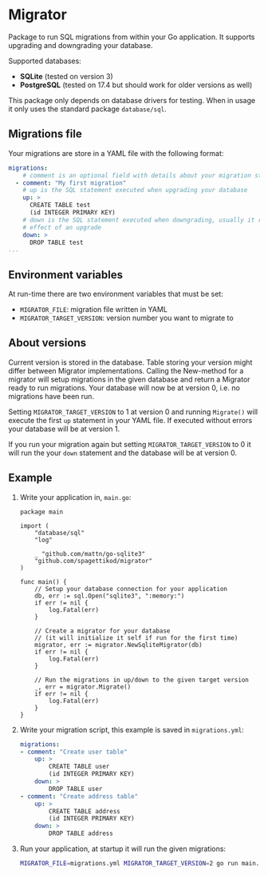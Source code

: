 # Migrator
Package to run SQL migrations from within your Go application. It supports upgrading and downgrading your database.

Supported databases:
* **SQLite** (tested on version 3)
* **PostgreSQL** (tested on 17.4 but should work for older versions as well)

This package only depends on database drivers for testing. When in usage it only uses the standard package `database/sql`.

## Migrations file
Your migrations are store in a YAML file with the following format:
```yaml
migrations:
    # comment is an optional field with details about your migration step
  - comment: "My first migration"
    # up is the SQL statement executed when upgrading your database
    up: >
      CREATE TABLE test
      (id INTEGER PRIMARY KEY)
    # down is the SQL statement executed when downgrading, usually it reverses the
    # effect of an upgrade
    down: >
      DROP TABLE test
...
```

## Environment variables
At run-time there are two environment variables that must be set:
* `MIGRATOR_FILE`: migration file written in YAML
* `MIGRATOR_TARGET_VERSION`: version number you want to migrate to

## About versions
Current version is stored in the database. Table storing your version might differ between Migrator implementations. Calling the New-method for a migrator will setup migrations in the given database and return a Migrator ready to run migrations. Your database will now be at version 0, i.e. no migrations have been run.

Setting `MIGRATOR_TARGET_VERSION` to 1 at version 0 and running `Migrate()` will execute the first `up` statement in your YAML file. If executed without errors your database will be at version 1.

If you run your migration again but setting `MIGRATOR_TARGET_VERSION` to 0 it will run the your `down` statement and the database will be at version 0.

## Example
1. Write your application in, `main.go`:
    ```golang
    package main

    import (
        "database/sql"
        "log"

        _ "github.com/mattn/go-sqlite3"
        "github.com/spagettikod/migrator"
    )

    func main() {
        // Setup your database connection for your application
        db, err := sql.Open("sqlite3", ":memory:")
        if err != nil {
            log.Fatal(err)
        }

        // Create a migrator for your database
        // (it will initialize it self if run for the first time)
        migrator, err := migrator.NewSqliteMigrator(db)
        if err != nil {
            log.Fatal(err)
        }

        // Run the migrations in up/down to the given target version
        _, err = migrator.Migrate()
        if err != nil {
            log.Fatal(err)
        }
    }
    ```
1. Write your migration script, this example is saved in `migrations.yml`:
    ```yaml
    migrations:
    - comment: "Create user table"
        up: >
            CREATE TABLE user
            (id INTEGER PRIMARY KEY) 
        down: >
            DROP TABLE user
    - comment: "Create address table"
        up: >
            CREATE TABLE address
            (id INTEGER PRIMARY KEY) 
        down: >
            DROP TABLE address
    ```
1. Run your application, at startup it will run the given migrations:
    ```bash
    MIGRATOR_FILE=migrations.yml MIGRATOR_TARGET_VERSION=2 go run main.go
    ```
